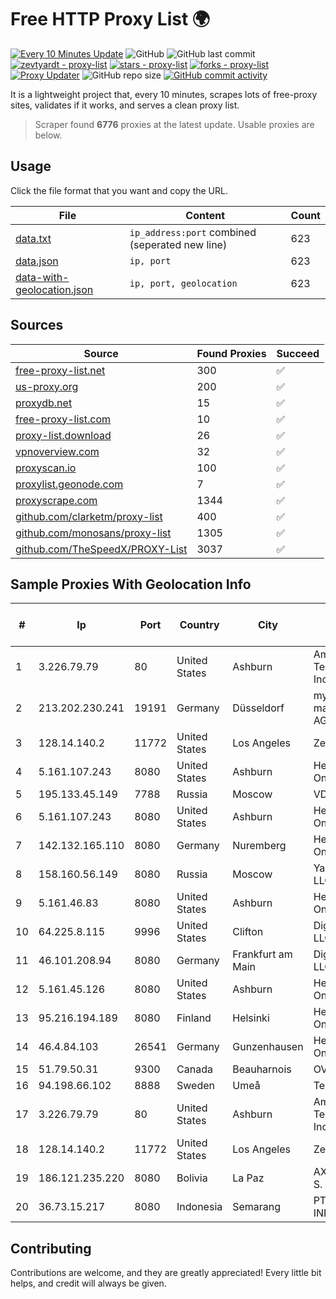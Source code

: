 
# Free HTTP Proxy List 🌍

[![Every 10 Minutes Update](https://github.com/mertguvencli/http-proxy-list/actions/workflows/main.yml/badge.svg?branch=main)](https://github.com/mertguvencli/http-proxy-list/actions/workflows/main.yml)
![GitHub](https://img.shields.io/github/license/mertguvencli/http-proxy-list)
![GitHub last commit](https://img.shields.io/github/last-commit/mertguvencli/http-proxy-list)
[![zevtyardt - proxy-list](https://img.shields.io/static/v1?label=zevtyardt&message=proxy-list&color=blue&logo=github)](https://github.com/zevtyardt/proxy-list "Go to GitHub repo")
[![stars - proxy-list](https://img.shields.io/github/stars/zevtyardt/proxy-list?style=social)](https://github.com/zevtyardt/proxy-list)
[![forks - proxy-list](https://img.shields.io/github/forks/zevtyardt/proxy-list?style=social)](https://github.com/zevtyardt/proxy-list)
[![Proxy Updater](https://github.com/zevtyardt/proxy-list/workflows/Proxy%20Updater/badge.svg)](https://github.com/zevtyardt/proxy-list/actions?query=workflow:"Proxy+Updater")
![GitHub repo size](https://img.shields.io/github/repo-size/zevtyardt/proxy-list)
[![GitHub commit activity](https://img.shields.io/github/commit-activity/m/zevtyardt/proxy-list?logo=commits)](https://github.com/zevtyardt/proxy-list/commits/main)

It is a lightweight project that, every 10 minutes, scrapes lots of free-proxy sites, validates if it works, and serves a clean proxy list.

> Scraper found **6776** proxies at the latest update. Usable proxies are below.

## Usage

Click the file format that you want and copy the URL.

|File|Content|Count|
|----|-------|-----|
|[data.txt](https://raw.githubusercontent.com/mertguvencli/http-proxy-list/main/proxy-list/data.txt)|`ip_address:port` combined (seperated new line)|623|
|[data.json](https://raw.githubusercontent.com/mertguvencli/http-proxy-list/main/proxy-list/data.json)|`ip, port`|623|
|[data-with-geolocation.json](https://raw.githubusercontent.com/mertguvencli/http-proxy-list/main/proxy-list/data-with-geolocation.json)|`ip, port, geolocation`|623|

## Sources

|Source|Found Proxies|Succeed|
|------|-------------|-------|
|[free-proxy-list.net](https://free-proxy-list.net)|300|✅|
|[us-proxy.org](https://www.us-proxy.org)|200|✅|
|[proxydb.net](http://proxydb.net)|15|✅|
|[free-proxy-list.com](https://free-proxy-list.com/?page=&port=&type%5B%5D=http&type%5B%5D=https&up_time=0&search=Search)|10|✅|
|[proxy-list.download](https://www.proxy-list.download/HTTP)|26|✅|
|[vpnoverview.com](https://vpnoverview.com/privacy/anonymous-browsing/free-proxy-servers)|32|✅|
|[proxyscan.io](https://www.proxyscan.io)|100|✅|
|[proxylist.geonode.com](https://proxylist.geonode.com/api/proxy-list?limit=300&page=1&sort_by=lastChecked&sort_type=desc&protocols=http,https)|7|✅|
|[proxyscrape.com](https://api.proxyscrape.com/v2/?request=displayproxies&protocol=http&timeout=10000&country=all&ssl=all&anonymity=all)|1344|✅|
|[github.com/clarketm/proxy-list](https://raw.githubusercontent.com/clarketm/proxy-list/master/proxy-list-raw.txt)|400|✅|
|[github.com/monosans/proxy-list](https://raw.githubusercontent.com/monosans/proxy-list/main/proxies/http.txt)|1305|✅|
|[github.com/TheSpeedX/PROXY-List](https://raw.githubusercontent.com/TheSpeedX/PROXY-List/master/http.txt)|3037|✅|


## Sample Proxies With Geolocation Info

|#|Ip|Port|Country|City|Internet Service Provider|
|-|--|----|-------|----|-------------------------|
|1|3.226.79.79|80|United States|Ashburn|Amazon Technologies Inc.|
|2|213.202.230.241|19191|Germany|Düsseldorf|myLoc managed IT AG|
|3|128.14.140.2|11772|United States|Los Angeles|Zenlayer Inc|
|4|5.161.107.243|8080|United States|Ashburn|Hetzner Online GmbH|
|5|195.133.45.149|7788|Russia|Moscow|VDS|
|6|5.161.107.243|8080|United States|Ashburn|Hetzner Online GmbH|
|7|142.132.165.110|8080|Germany|Nuremberg|Hetzner Online GmbH|
|8|158.160.56.149|8080|Russia|Moscow|Yandex.Cloud LLC|
|9|5.161.46.83|8080|United States|Ashburn|Hetzner Online GmbH|
|10|64.225.8.115|9996|United States|Clifton|DigitalOcean, LLC|
|11|46.101.208.94|8080|Germany|Frankfurt am Main|DigitalOcean, LLC|
|12|5.161.45.126|8080|United States|Ashburn|Hetzner Online GmbH|
|13|95.216.194.189|8080|Finland|Helsinki|Hetzner Online GmbH|
|14|46.4.84.103|26541|Germany|Gunzenhausen|Hetzner Online GmbH|
|15|51.79.50.31|9300|Canada|Beauharnois|OVH SAS|
|16|94.198.66.102|8888|Sweden|Umeå|Telecom3|
|17|3.226.79.79|80|United States|Ashburn|Amazon Technologies Inc.|
|18|128.14.140.2|11772|United States|Los Angeles|Zenlayer Inc|
|19|186.121.235.220|8080|Bolivia|La Paz|AXS Bolivia S. A.|
|20|36.73.15.217|8080|Indonesia|Semarang|PT. TELKOM INDONESIA|



## Contributing

Contributions are welcome, and they are greatly appreciated! Every
little bit helps, and credit will always be given.

